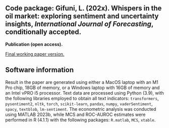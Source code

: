 ## **Code package: Gifuni, L. (202x). Whispers in the oil market: exploring sentiment and uncertainty insights, _International Journal of Forecasting_, conditionally accepted.**

**Publication (open access).**

<a href="https://papers.ssrn.com/sol3/papers.cfm?abstract_id=3957549"><u>Final working paper version.</u></a>

## **Software information**

Result in the paper are generated using either a MacOS laptop with an M1 Pro chip, 18GB of memory, or a Windows laptop with 16GB of memory and an Intel vPRO i5 processor. Text data are processed using Python (3.9), with the following libraries employed to obtain all text indicators: `transformers`, `pysentiment2`, `nltk`, `torch`, `scikit-learn`, `pandas`, `numpy`, `vaderSentiment`, `spacy`, `textblob`, `lm-sentiment`. The econometric analysis was conducted using MATLAB 2023b, while MCS and ROC-AUROC estimates were performed in R (4.1.1) with the following packages: `R.matlab`, `MCS`, `xtable`.
